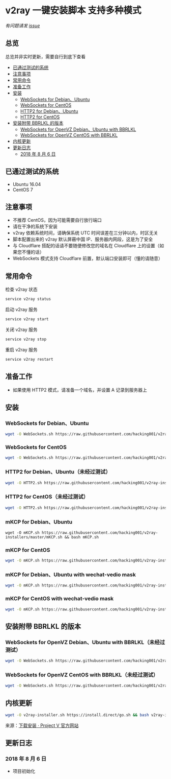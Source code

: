 # v2ray 一键安装脚本 支持多种模式
*有问题请发 [issue](https://github.com/hacking001/v2ray-installers/issues)*

## 总览
总览并非实时更新，需要自行到底下查看
- [已通过测试的系统](#已通过测试的系统)
- [注意事项](#注意事项)
- [常用命令](#常用命令)
- [准备工作](#准备工作)
- [安装](#安装)
    - [WebSockets for Debian、Ubuntu](#websockets-for-debianubuntu)
    - [WebSockets for CentOS](#websockets-for-centos)
    - [HTTP2 for Debian、Ubuntu](#http2-for-debianubuntu未经过测试)
    - [HTTP2 for CentOS](#http2-for-centos)
- [安装附带 BBRLKL 的版本](#安装附带-bbrlkl-的版本)
    - [WebSockets for OpenVZ Debian、Ubuntu with BBRLKL](#websockets-for-openvz-debianubuntu-with-bbrlkl未经过测试)
    - [WebSockets for OpenVZ CentOS with BBRLKL](#websockets-for-openvz-centos-with-bbrlkl未经过测试)
- [内核更新](#内核更新)
- [更新日志](#更新日志)
    - [2018 年 8 月 6 日](#2018-年-8-月-6-日)

## 已通过测试的系统
- Ubuntu 16.04
- CentOS 7

## 注意事项
- 不推荐 CentOS，因为可能需要自行放行端口
- 请在干净的系统下安装
- v2ray 依赖系统时间，请确保系统 UTC 时间误差在三分钟以内，时区无关
- 脚本配置出来的 v2ray 默认屏蔽中国 IP、服务器内网段，这是为了安全
- 与 Cloudflare 搭配的话请不要随便修改您的域名在 Cloudflare 上的设置（如果您不懂的话）
- WebSockets 模式支持 Cloudflare 前置，默认端口安装即可（懂的请随意）

## 常用命令
检查 v2ray 状态
```bash
service v2ray status
```
启动 v2ray 服务
```bash
service v2ray start
```
关闭 v2ray 服务
```bash
service v2ray stop
```
重启 v2ray 服务
```bash
service v2ray restart
```

## 准备工作
- 如果使用 HTTP2 模式，请准备一个域名，并设置 A 记录到服务器上

## 安装
### WebSockets for Debian、Ubuntu
```bash
wget -O WebSockets.sh https://raw.githubusercontent.com/hacking001/v2ray-installers/master/WebSockets.sh && bash WebSockets.sh
```

### WebSockets for CentOS
```bash
wget -O WebSockets.sh https://raw.githubusercontent.com/hacking001/v2ray-installers/master/WebSockets-CentOS.sh && bash WebSockets.sh
```

###  HTTP2 for Debian、Ubuntu（未经过测试）
```bash
wget -O HTTP2.sh https://raw.githubusercontent.com/hacking001/v2ray-installers/master/HTTP2.sh && bash HTTP2.sh
```

### HTTP2 for CentOS（未经过测试）
```bash
wget -O HTTP2.sh https://raw.githubusercontent.com/hacking001/v2ray-installers/master/HTTP2-CentOS.sh && bash HTTP2.sh
```
### mKCP for Debian、Ubuntu
```
wget -O mKCP.sh https://raw.githubusercontent.com/hacking001/v2ray-installers/master/mKCP.sh && bash mKCP.sh
```
### mKCP for CentOS
```bash
wget -O mKCP.sh https://raw.githubusercontent.com/hacking001/v2ray-installers/master/mKCP-CentOS.sh && bash mKCP.sh
```
### mKCP for Debian、Ubuntu with wechat-vedio mask
```bash
wget -O mKCP.sh https://raw.githubusercontent.com/hacking001/v2ray-installers/master/mKCP-WeChatVedio.sh && bash mKCP.sh
```
### mKCP for CentOS with wechat-vedio mask
```bash
wget -O mKCP.sh https://raw.githubusercontent.com/hacking001/v2ray-installers/master/mKCP-WeChatVedio-CentOS.sh && bash mKCP.sh
```

## 安装附带 BBRLKL 的版本
### WebSockets for OpenVZ Debian、Ubuntu with BBRLKL（未经过测试）
```bash
wget -O WebSockets.sh https://raw.githubusercontent.com/hacking001/v2ray-installers/master/WebSockets-BBRLKL.sh && bash WebSockets.sh
```
### WebSockets for OpenVZ CentOS with BBRLKL（未经过测试）
```bash
wget -O WebSockets.sh https://raw.githubusercontent.com/hacking001/v2ray-installers/master/WebSockets-BBRLKL-CentOS.sh && bash WebSockets.sh
```

## 内核更新
```bash
wget -O v2ray-installer.sh https://install.direct/go.sh && bash v2ray-installer.sh && rm -f v2ray-installer.sh
```
来源：[下载安装 · Project V 官方网站](https://www.v2ray.com/chapter_00/install.html)

## 更新日志
### 2018 年 8 月 6 日
- 项目初始化